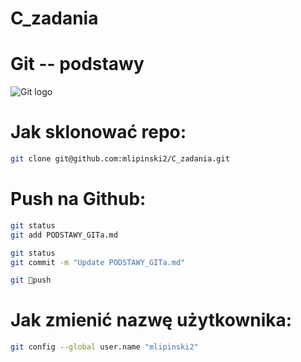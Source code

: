 C_zadania
 =========
 # Git -- podstawy
 
 ![Git logo](http://static.blog.wirone.info/2012/02/Git-logo.png)
 
 # Jak sklonować repo:
 
 ```sh
 git clone git@github.com:mlipinski2/C_zadania.git
 ```
 # Push na Github:
 
 ```sh
 git status
 git add PODSTAWY_GITa.md
 
 git status
 git commit -m "Update PODSTAWY_GITa.md"
 
 git push
 ```
 # Jak zmienić nazwę użytkownika:
 
 ```sh
 git config --global user.name "mlipinski2"
 ```
 
 
